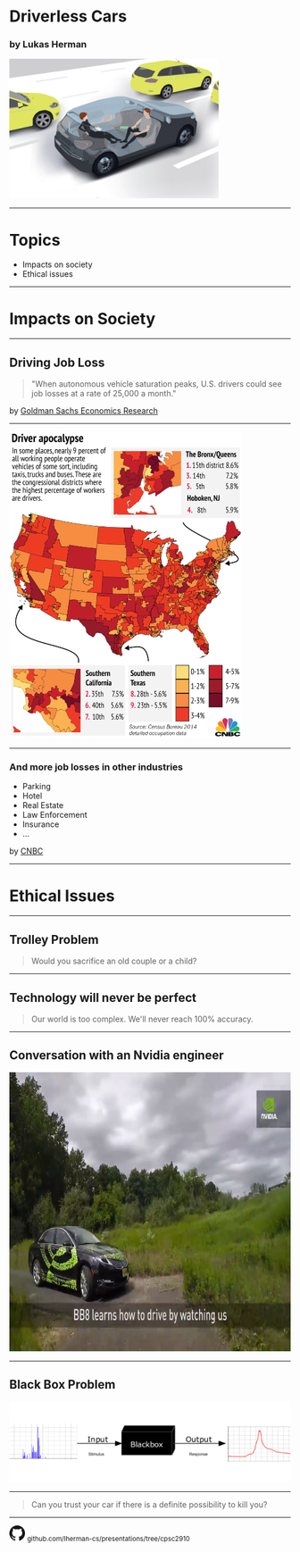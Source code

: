 # Driverless Cars

### by Lukas Herman

<img src="images/driverless-cars.jpg" height="250">

---

# Topics

- Impacts on society
- Ethical issues

---

# Impacts on Society

---

## Driving Job Loss

> "When autonomous vehicle saturation peaks, U.S. drivers could see job losses at a rate of 25,000 a month."

by [Goldman Sachs Economics Research](https://www.cnbc.com/2017/05/22/goldman-sachs-analysis-of-autonomous-vehicle-job-loss.html)

---

<img src="images/driver-apocalypse.png" height="550">

---

### And more job losses in other industries

- Parking
- Hotel
- Real Estate
- Law Enforcement
- Insurance
- ...

by [CNBC](https://www.cnbc.com/2017/05/03/self-driving-cars-will-disrupt-10-industries-commentary.html)

---

# Ethical Issues

---

## Trolley Problem

> Would you sacrifice an old couple or a child?

---

## Technology will never be perfect

> Our world is too complex. We'll never reach 100% accuracy.

---

## Conversation with an Nvidia engineer

<img src="images/bb8.jpg" height="500">

---

## Black Box Problem

<img src="images/black-box.png">

---

> Can you trust your car if there is a definite possibility to kill you?

---

<img src="images/github.png" style="border: 0;" height="28"> <small>github.com/lherman-cs/presentations/tree/cpsc2910</small>
